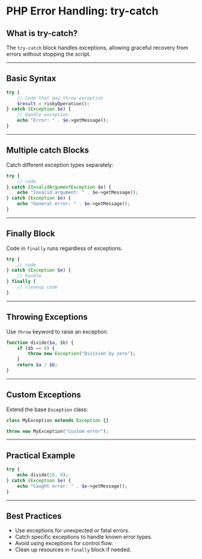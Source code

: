 # PHP Error Handling: try-catch

## What is try-catch?

The `try-catch` block handles exceptions, allowing graceful recovery from errors without stopping the script.

------

## Basic Syntax

```php
try {
    // Code that may throw exception
    $result = riskyOperation();
} catch (Exception $e) {
    // Handle exception
    echo "Error: " . $e->getMessage();
}
```

------

## Multiple catch Blocks

Catch different exception types separately:

```php
try {
    // code
} catch (InvalidArgumentException $e) {
    echo "Invalid argument: " . $e->getMessage();
} catch (Exception $e) {
    echo "General error: " . $e->getMessage();
}
```

------

## Finally Block

Code in `finally` runs regardless of exceptions.

```php
try {
    // code
} catch (Exception $e) {
    // handle
} finally {
    // cleanup code
}
```

------

## Throwing Exceptions

Use `throw` keyword to raise an exception.

```php
function divide($a, $b) {
    if ($b == 0) {
        throw new Exception("Division by zero");
    }
    return $a / $b;
}
```

------

## Custom Exceptions

Extend the base `Exception` class:

```php
class MyException extends Exception {}

throw new MyException("Custom error");
```

------

## Practical Example

```php
try {
    echo divide(10, 0);
} catch (Exception $e) {
    echo "Caught error: " . $e->getMessage();
}
```

------

## Best Practices

- Use exceptions for unexpected or fatal errors.
- Catch specific exceptions to handle known error types.
- Avoid using exceptions for control flow.
- Clean up resources in `finally` block if needed.

